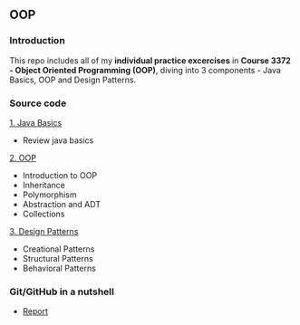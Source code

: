 ## OOP

### Introduction
This repo includes all of my **individual practice excercises** in **Course 3372 - Object Oriented Programming (OOP)**, diving into 3 components - Java Basics, OOP and Design Patterns. 


### Source code
[1. Java Basics](https://github.com/thaonguyen-hoang/oop/tree/main/src/javabasics)
  - Review java basics

[2. OOP](https://github.com/thaonguyen-hoang/oop/tree/main/src/oop)
  - Introduction to OOP
  - Inheritance
  - Polymorphism
  - Abstraction and ADT
  - Collections

[3. Design Patterns](https://github.com/thaonguyen-hoang/oop/tree/main/src/designpatterns)
  - Creational Patterns
  - Structural Patterns
  - Behavioral Patterns


### Git/GitHub in a nutshell
  - [Report](https://github.com/thaonguyen-hoang/oop/blob/main/Git.md)
